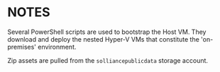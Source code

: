 # NOTES

Several PowerShell scripts are used to bootstrap the Host VM. They download and deploy the nested Hyper-V VMs that constitute the 'on-premises' environment.

Zip assets are pulled from the `solliancepublicdata` storage account.
